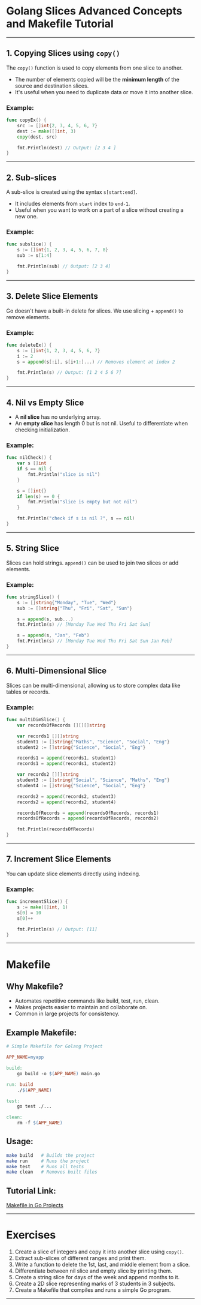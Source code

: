 # Golang Slices Advanced Concepts and Makefile Tutorial

------------------------------------------------------------------------

## 1. Copying Slices using `copy()`


The `copy()` function is used to copy elements from one slice to
another. 
- The number of elements copied will be the **minimum length** of the
source and destination slices. 
- It's useful when you need to duplicate data or move it into another
slice.

### Example:

``` go
func copyEx() {
    src := []int{2, 3, 4, 5, 6, 7}
    dest := make([]int, 3)
    copy(dest, src)

    fmt.Println(dest) // Output: [2 3 4 ]
}
```

------------------------------------------------------------------------

## 2. Sub-slices


A sub-slice is created using the syntax `s[start:end]`. 
- It includes elements from `start` index to `end-1`. 
- Useful when you want to work on a part of a slice without creating a
new one.

### Example:

``` go
func subslice() {
    s := []int{1, 2, 3, 4, 5, 6, 7, 8}
    sub := s[1:4]

    fmt.Println(sub) // Output: [2 3 4]
}
```

------------------------------------------------------------------------

## 3. Delete Slice Elements


Go doesn't have a built-in delete for slices. 
We use slicing + `append()` to remove elements.

### Example:

``` go
func deleteEx() {
    s := []int{1, 2, 3, 4, 5, 6, 7}
    i := 2
    s = append(s[:i], s[i+1:]...) // Removes element at index 2

    fmt.Println(s) // Output: [1 2 4 5 6 7]
}
```

------------------------------------------------------------------------

## 4. Nil vs Empty Slice


-   A **nil slice** has no underlying array. 
-   An **empty slice** has length 0 but is not nil. 
    Useful to differentiate when checking initialization.

### Example:

``` go
func nilCheck() {
    var s []int
    if s == nil {
        fmt.Println("slice is nil")
    }

    s = []int{}
    if len(s) == 0 {
        fmt.Println("slice is empty but not nil")
    }

    fmt.Println("check if s is nil ?", s == nil)
}
```

------------------------------------------------------------------------

## 5. String Slice


Slices can hold strings. `append()` can be used to join two slices or
add elements.

### Example:

``` go
func stringSlice() {
    s := []string{"Monday", "Tue", "Wed"}
    sub := []string{"Thu", "Fri", "Sat", "Sun"}

    s = append(s, sub...)
    fmt.Println(s) // [Monday Tue Wed Thu Fri Sat Sun]

    s = append(s, "Jan", "Feb")
    fmt.Println(s) // [Monday Tue Wed Thu Fri Sat Sun Jan Feb]
}
```

------------------------------------------------------------------------

## 6. Multi-Dimensional Slice


Slices can be multi-dimensional, allowing us to store complex data like
tables or records.

### Example:

``` go
func multiDimSlice() {
    var recordsOfRecords [][][]string

    var records1 [][]string
    student1 := []string{"Maths", "Science", "Social", "Eng"}
    student2 := []string{"Science", "Social", "Eng"}

    records1 = append(records1, student1)
    records1 = append(records1, student2)

    var records2 [][]string
    student3 := []string{"Social", "Science", "Maths", "Eng"}
    student4 := []string{"Science", "Social", "Eng"}

    records2 = append(records2, student3)
    records2 = append(records2, student4)

    recordsOfRecords = append(recordsOfRecords, records1)
    recordsOfRecords = append(recordsOfRecords, records2)

    fmt.Println(recordsOfRecords)
}
```

------------------------------------------------------------------------

## 7. Increment Slice Elements


You can update slice elements directly using indexing.

### Example:

``` go
func incrementSlice() {
    s := make([]int, 1)
    s[0] = 10
    s[0]++

    fmt.Println(s) // Output: [11]
}
```

------------------------------------------------------------------------

# Makefile

## Why Makefile?

-   Automates repetitive commands like build, test, run, clean. 
-   Makes projects easier to maintain and collaborate on. 
-   Common in large projects for consistency.

## Example Makefile:

``` makefile
# Simple Makefile for Golang Project

APP_NAME=myapp

build:
    go build -o $(APP_NAME) main.go

run: build
    ./$(APP_NAME)

test:
    go test ./...

clean:
    rm -f $(APP_NAME)
```

## Usage:

``` bash
make build   # Builds the project
make run     # Runs the project
make test    # Runs all tests
make clean   # Removes built files
```

## Tutorial Link:

[Makefile in Go Projects](https://makefiletutorial.com/)

------------------------------------------------------------------------

# Exercises 

1.  Create a slice of integers and copy it into another slice using
    `copy()`.
2.  Extract sub-slices of different ranges and print them.
3.  Write a function to delete the 1st, last, and middle element from a
    slice.
4.  Differentiate between nil slice and empty slice by printing them.
5.  Create a string slice for days of the week and append months to it.
6.  Create a 2D slice representing marks of 3 students in 3 subjects.
7.  Create a Makefile that compiles and runs a simple Go program.

------------------------------------------------------------------------
